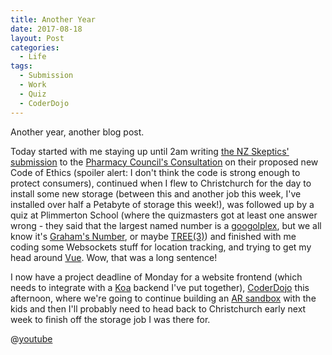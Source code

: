 ```yaml
---
title: Another Year
date: 2017-08-18
layout: Post
categories:
  - Life
tags:
  - Submission
  - Work
  - Quiz
  - CoderDojo
---
```


Another year, another blog post.

<!-- more -->

Today started with me staying up until 2am writing [the NZ Skeptics' submission](http://skeptics.nz/submissions/pharmacy-council-ethics-2) to the [Pharmacy Council's Consultation](http://www.pharmacycouncil.org.nz/Portals/12/Documents/consultations/Code%20of%20Ethics%20Review%20consultation%20document%202017-%20final%20post%20Council%2017%20July%202017.pdf?ver=2017-07-17-161011-343) on their proposed new Code of Ethics (spoiler alert: I don't think the code is strong enough to protect consumers), continued when I flew to Christchurch for the day to install some new storage (between this and another job this week, I've installed over half a Petabyte of storage this week!), was followed up by a quiz at Plimmerton School (where the quizmasters got at least one answer wrong - they said that the largest named number is a [googolplex](https://en.wikipedia.org/wiki/Googolplex), but we all know it's [Graham's Number](https://en.wikipedia.org/wiki/Graham%27s_number), or maybe [TREE(3)](https://en.wikipedia.org/wiki/Kruskal%27s_tree_theorem#TREE.283.29)) and finished with me coding some Websockets stuff for location tracking, and trying to get my head around [Vue](https://vuejs.org/). Wow, that was a long sentence!

I now have a project deadline of Monday for a website frontend (which needs to integrate with a [Koa](http://koajs.com/) backend I've put together), [CoderDojo](http://coderdojo.nz/) this afternoon, where we're going to continue building an [AR sandbox](http://idav.ucdavis.edu/~okreylos/ResDev/SARndbox/) with the kids and then I'll probably need to head back to Christchurch early next week to finish off the storage job I was there for.

@[youtube](https://youtu.be/jbgCsKpnj7Q)
